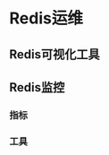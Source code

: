 
# Redis运维  

## Redis可视化工具  
<!-- 
这10款牛X的Redis可视化工具横向评测，犯了选择困难症！ 
https://mp.weixin.qq.com/s/VoQgSi0oxsXciZgOAGDPbg
帅气逼人的Redis可视化工具 
https://mp.weixin.qq.com/s/QayyJmQyogyr5wCdd48Jxg
-->

## Redis监控  

<!-- 


D炸天的Redis，该如何监控？ 
https://mp.weixin.qq.com/s?__biz=MzA4NjgxMjQ5Mg==&mid=2665762511&idx=1&sn=39db30c7ccf3cef41f8e00e74fd19c9d&chksm=84d21cecb3a595fa26094347b739e24efa5183052581644ec6b2706c91ddcecb8edd5aeecc87&mpshare=1&scene=1&srcid=&sharer_sharetime=1566951978765&sharer_shareid=b256218ead787d58e0b58614a973d00d&key=ecc4386bb884a7b134c14a32febcaf5226fd49df14a6310ea9cca17de7d0800f551d09689203e689e71233b837eb1a61eb85026aeb98c072342a1e00a21ff3156d3dee639ea29e9e4b1279e077c9b2bd&ascene=1&uin=MTE1MTYxNzY2MQ%3D%3D&devicetype=Windows+10&version=62060844&lang=zh_CN&pass_ticket=qSs2KxkOtzKweTU%2BBOTgncpaJ%2FUnR%2BoRQsAmIyt0JAqEF2qtG9jj7R%2FlZhByNw8D


使用 Prometheus 监控 Redis
https://mp.weixin.qq.com/s/l9CyrDwMiArH5J6F53bK8A

企业级别Redis监控，细化到每个项目实例 
https://mp.weixin.qq.com/s/KuupYUFbOUmaM_WbvP0I0A


-->

### 指标
<!--
那你讲讲Redis都有哪些监控指标？
https://mp.weixin.qq.com/s/laEsm7V_Hmz8VjurBiP5cQ
Redis性能指标监控 
https://mp.weixin.qq.com/s/kdEo6PzF1O1CEiHNU6r5dw
Redis几个重要的健康指标 
https://mp.weixin.qq.com/s?__biz=MzU5ODUwNzY1Nw==&mid=2247484177&idx=1&sn=f86f096e2881e24cdbe0bfe20870a6e0&chksm=fe426af7c935e3e14851f1ed68068ba8719a689c11fa9a7a230ebcce90a8d826f319a7769f4e&mpshare=1&scene=1&srcid=&sharer_sharetime=1566609558232&sharer_shareid=b256218ead787d58e0b58614a973d00d&key=58e504541863490e2ca0e88c60d64de71e12be60abb0c00f5e6e2af5f28f4a2076b8dee6cab1f3933f1f5e856547c456ccce1bd70d9c1204f38acd64cb92f874c6c9d676e9c08c573c307c87c378b6f1&ascene=1&uin=MTE1MTYxNzY2MQ%3D%3D&devicetype=Windows+10&version=62060844&lang=zh_CN&pass_ticket=Px7sTPQuEit4xCXhE9ebox3l5%2BRMvk8%2FvRqHW2Lp7zkFhZf78OqdKam4pgcwbRY%2F
-->

### 工具

<!-- 
Redis实用监控工具一览 
https://mp.weixin.qq.com/s?__biz=MzI4Njc5NjM1NQ==&mid=2247489251&idx=1&sn=366cb6e0e1434f4701e789e5d562d7fb&chksm=ebd629cfdca1a0d96728cd911eddba0e047ad63be752cf42a1691de9b90806257b2b94d64afd&mpshare=1&scene=1&srcid=&sharer_sharetime=1565486970097&sharer_shareid=b256218ead787d58e0b58614a973d00d&key=a98b434d6faae616df2f53479ccdc27b04958f1d8e8269dff4a8888f87bab3c1ac0b649627f70c57e0d94e388926d3033f7e21a6a5ac7c97de0f8a52e9eae6005fc378a760c91b5ec34addffeb01f908&ascene=1&uin=MTE1MTYxNzY2MQ%3D%3D&devicetype=Windows+10&version=62060844&lang=zh_CN&pass_ticket=tqX0KeqJ7ignoZrbh8Avwa%2B7dWB6gav87csdBtWCJ2F66S58CI7FD3SHom4b6Cml
-->

